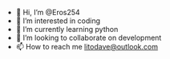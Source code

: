 - 👋 Hi, I’m @Eros254
- 👀 I’m interested in coding
- 🌱 I’m currently learning python
- 💞️ I’m looking to collaborate on development
- 📫 How to reach me litodave@outlook.com

<!---
Eros254/Eros254 is a ✨ special ✨ repository because its `README.md` (this file) appears on your GitHub profile.
You can click the Preview link to take a look at your changes.
--->
